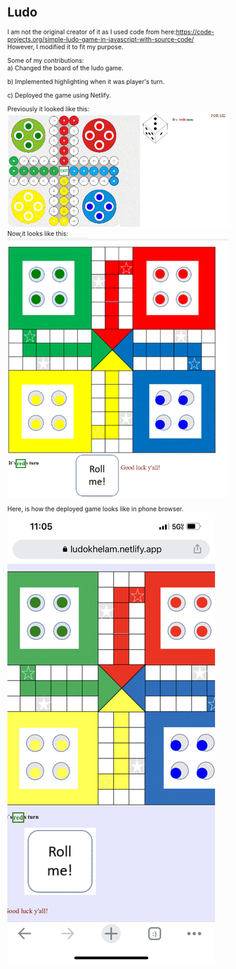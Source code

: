 # Ludo

I am not the original creator of it as I used code from here:https://code-projects.org/simple-ludo-game-in-javascript-with-source-code/<br>
However, I modified it to fit my purpose.<br>

Some of my contributions:<br>
a) Changed the board of the ludo game.<br>

b) Implemented highlighting when it was player's turn.<br> 

c) Deployed the game using Netlify.<br>

Previously it looked like this:
![My Image](https://github.com/parvatsapkota/ludo.github.io/blob/master/Images/previous_version.JPG)
<br>
Now,it looks like this:
![My Image](https://github.com/parvatsapkota/ludo.github.io/blob/master/Images/myversion.PNG)

Here, is how the deployed game looks like in phone browser.
![My Image](https://github.com/parvatsapkota/ludo.github.io/blob/master/Images/mobile_version.jpg)



